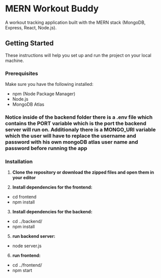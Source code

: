 # MERN Workout Buddy

A workout tracking application built with the MERN stack (MongoDB, Express, React, Node.js).

## Getting Started

These instructions will help you set up and run the project on your local machine.

### Prerequisites

Make sure you have the following installed:

- npm (Node Package Manager)
- Node.js
- MongoDB Atlas

### Notice inside of the backend folder there is a .env file which contains the PORT variable which is the port the backend server will run on. Additionaly there is a MONGO_URI variable which the user will have to replace the username and password with his own mongoDB atlas user name and password before running the app

### Installation

1. **Clone the repository or download the zipped files and open them in your editor**

2. **Install dependencies for the frontend:**
- cd frontend
- npm install

3. **Install dependencies for the backend:**
- cd ../backend/
- npm install

5. **run backend server:**
- node server.js

6. **run frontend:**
- cd ../frontend/
- npm start
